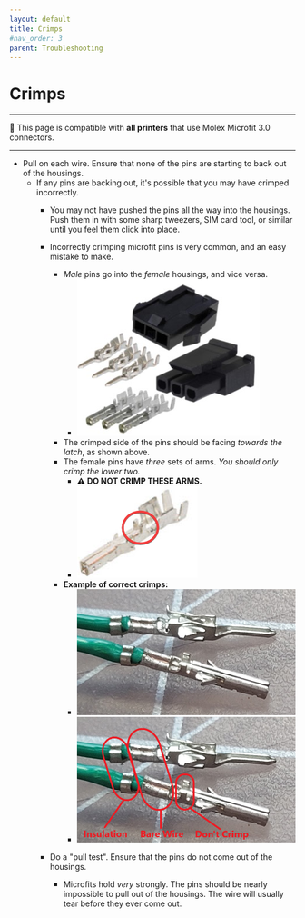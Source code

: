 ```yaml
---
layout: default
title: Crimps
#nav_order: 3
parent: Troubleshooting
---
```

# Crimps
---
:dizzy: This page is compatible with **all printers** that use Molex Microfit 3.0 connectors.

---
- Pull on each wire. Ensure that none of the pins are starting to back out of the housings.
    - If any pins are backing out, it's possible that you may have crimped incorrectly. 
        - You may not have pushed the pins all the way into the housings. Push them in with some sharp tweezers, SIM card tool, or similar until you feel them click into place.
        - Incorrectly crimping microfit pins is very common, and an easy mistake to make.
            - *Male* pins go into the *female* housings, and vice versa.
                - ![](./images/crimps/Microfit-Housings.jpg)
            - The crimped side of the pins should be facing *towards the latch*, as shown above.
            - The female pins have *three* sets of arms. *You should only crimp the lower two.*
                - **:warning: DO NOT CRIMP THESE ARMS.**
                - ![](./images/crimps/Microfit-Female.png)
            - **Example of correct crimps:**
                - ![](./images/crimps/Microfit-Crimps.png)
                - ![](./images/crimps/Microfit-Crimps-Annotated.png)

        - Do a "pull test". Ensure that the pins do not come out of the housings. 
            - Microfits hold *very* strongly. The pins should be nearly impossible to pull out of the housings. The wire will usually tear before they ever come out.


